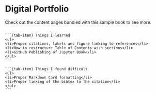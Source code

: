 # Digital Portfolio


Check out the content pages bundled with this sample book to see more.

```{tableofcontents}
```


````{tab-set}
```{tab-item} Things I learned
<ul>
<li>Proper citations, labels and figure linking to references</li>
<li>How to restructure Table of Contents with sections</li>
<li>GitHub Publishing of Jupyter Book</li>
</ul>
```

```{tab-item} Things I found difficult
<ul>
<li>Proper Markdown Card formatting</li>
<li>Proper linking of the bibtex to the citation</li>
</ul>
```
````